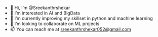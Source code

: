 - 👋 Hi, I’m @Sreekanthrshekar
- 👀 I’m interested in AI and BigData
- 🌱 I’m currently improving my skillset in python and machine learning
- 💞️ I’m looking to collaborate on ML projects
- 📫 You can reach me at sreekanthrshekar052@gmail.com

<!---
Sreekanthrshekar/Sreekanthrshekar is a ✨ special ✨ repository because its `README.md` (this file) appears on your GitHub profile.
You can click the Preview link to take a look at your changes.
--->

